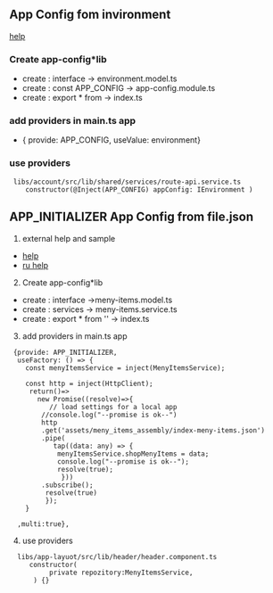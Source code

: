 ## App Config fom invironment

  [help](https://stackoverflow.com/questions/52346969/how-to-use-app-environment-ts-in-libs-in-nrwl-nx-workspace)

### Create app-config\*lib
  - create : interface  -> environment.model.ts
  - create : const APP_CONFIG  -> app-config.module.ts
  - create : export * from   -> index.ts


### add providers in main.ts app
 -  { provide: APP_CONFIG, useValue: environment}


### use providers
```
 libs/account/src/lib/shared/services/route-api.service.ts
    constructor(@Inject(APP_CONFIG) appConfig: IEnvironment )
 ```

## APP_INITIALIZER App Config from file.json

 1. external help and sample
  - [help](https://github.com/profanis/codeShotsWithProfanis/tree/44/environmental_variables_app_initializer) 
  - [ru help](https://blog.zverit.com/frontend/2017/06/17/app-initializer-bootstrap-service-method/?ysclid=lg0d0lnguq440310501)

 2. Create app-config\*lib
  -  create : interface  ->meny-items.model.ts
  - create : services -> meny-items.service.ts
  - create : export * from ''  -> index.ts


 3. add providers in main.ts app
 ```
  {provide: APP_INITIALIZER,
   useFactory: () => {
     const menyItemsService = inject(MenyItemsService);

     const http = inject(HttpClient);
      return()=>
        new Promise((resolve)=>{
           // load settings for a local app
         //console.log("--promise is ok--")
         http
         .get('assets/meny_items_assembly/index-meny-items.json')
         .pipe(
            tap((data: any) => {
             menyItemsService.shopMenyItems = data;
             console.log("--promise is ok--");
             resolve(true);
              }))
         .subscribe();
          resolve(true)
          });
     }

   ,multi:true},
 ```

 4. use providers
  ```
    libs/app-layuot/src/lib/header/header.component.ts
       constructor(
            private repozitory:MenyItemsService,
        ) {}
  ```

